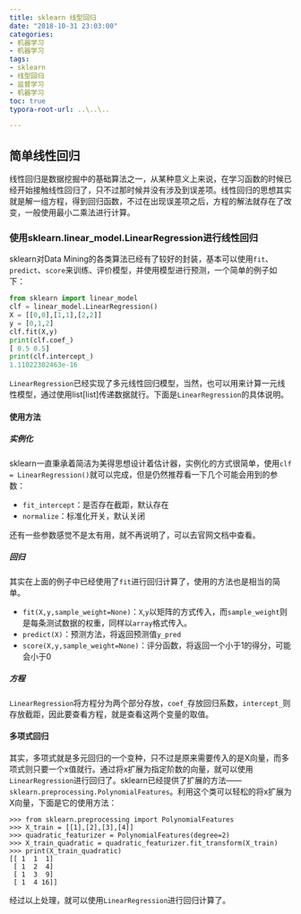 ```yaml
---
title: sklearn 线型回归
date: "2018-10-31 23:03:00"
categories:
- 机器学习
- 机器学习
tags:
- sklearn
- 线型回归
- 监督学习
- 机器学习
toc: true
typora-root-url: ..\..\..

---
```


## 简单线性回归

线性回归是数据挖掘中的基础算法之一，从某种意义上来说，在学习函数的时候已经开始接触线性回归了，只不过那时候并没有涉及到误差项。线性回归的思想其实就是解一组方程，得到回归函数，不过在出现误差项之后，方程的解法就存在了改变，一般使用最小二乘法进行计算。

<!-- more -->

### 使用sklearn.linear_model.LinearRegression进行线性回归

sklearn对Data Mining的各类算法已经有了较好的封装，基本可以使用`fit`、`predict`、`score`来训练、评价模型，并使用模型进行预测，一个简单的例子如下：

```python
from sklearn import linear_model
clf = linear_model.LinearRegression()
X = [[0,0],[1,1],[2,2]]
y = [0,1,2]
clf.fit(X,y)
print(clf.coef_)
[ 0.5 0.5]
print(clf.intercept_)
1.11022302463e-16
```

`LinearRegression`已经实现了多元线性回归模型，当然，也可以用来计算一元线性模型，通过使用list[list]传递数据就行。下面是`LinearRegression`的具体说明。

#### 使用方法

##### 实例化

sklearn一直秉承着简洁为美得思想设计着估计器，实例化的方式很简单，使用`clf = LinearRegression()`就可以完成，但是仍然推荐看一下几个可能会用到的参数：

- `fit_intercept`：是否存在截距，默认存在
- `normalize`：标准化开关，默认关闭

还有一些参数感觉不是太有用，就不再说明了，可以去官网文档中查看。

##### 回归

其实在上面的例子中已经使用了`fit`进行回归计算了，使用的方法也是相当的简单。

- `fit(X,y,sample_weight=None)`：`X`,`y`以矩阵的方式传入，而`sample_weight`则是每条测试数据的权重，同样以`array`格式传入。
- `predict(X)`：预测方法，将返回预测值`y_pred`
- `score(X,y,sample_weight=None)`：评分函数，将返回一个小于1的得分，可能会小于0

##### 方程

`LinearRegression`将方程分为两个部分存放，`coef_`存放回归系数，`intercept_`则存放截距，因此要查看方程，就是查看这两个变量的取值。

#### 多项式回归

其实，多项式就是多元回归的一个变种，只不过是原来需要传入的是X向量，而多项式则只要一个x值就行。通过将x扩展为指定阶数的向量，就可以使用`LinearRegression`进行回归了。sklearn已经提供了扩展的方法——`sklearn.preprocessing.PolynomialFeatures`。利用这个类可以轻松的将x扩展为X向量，下面是它的使用方法：

```
>>> from sklearn.preprocessing import PolynomialFeatures
>>> X_train = [[1],[2],[3],[4]]
>>> quadratic_featurizer = PolynomialFeatures(degree=2)
>>> X_train_quadratic = quadratic_featurizer.fit_transform(X_train)
>>> print(X_train_quadratic)
[[ 1  1  1]
 [ 1  2  4]
 [ 1  3  9]
 [ 1  4 16]]
```

经过以上处理，就可以使用`LinearRegression`进行回归计算了。